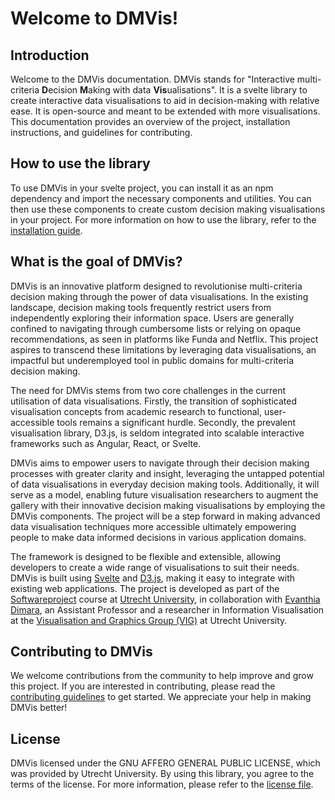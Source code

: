 # Welcome to DMVis!

## Introduction

Welcome to the DMVis documentation. DMVis stands for "Interactive multi-criteria **D**ecision **M**aking with data **Vis**ualisations". It is a svelte library to create interactive data visualisations to aid in decision-making with relative ease. It is open-source and meant to be extended with more visualisations. This documentation provides an overview of the project, installation instructions, and guidelines for contributing.

## How to use the library

To use DMVis in your svelte project, you can install it as an npm dependency and import the necessary components and utilities. You can then use these components to create custom decision making visualisations in your project. For more information on how to use the library, refer to the [installation guide](INSTALLING.md).

## What is the goal of DMVis?

DMVis is an innovative platform designed to revolutionise multi-criteria decision making through the power of data visualisations. In the existing landscape, decision making tools frequently restrict users from independently exploring their information space. Users are generally confined to navigating through cumbersome lists or relying on opaque recommendations, as seen in platforms like Funda and Netflix. This project aspires to transcend these limitations by leveraging data visualisations, an impactful but underemployed tool in public domains for multi-criteria decision making.

The need for DMVis stems from two core challenges in the current utilisation of data visualisations. Firstly, the transition of sophisticated visualisation concepts from academic research to functional, user-accessible tools remains a significant hurdle. Secondly, the prevalent visualisation library, D3.js, is seldom integrated into scalable interactive frameworks such as Angular, React, or Svelte.

DMVis aims to empower users to navigate through their decision making processes with greater clarity and insight, leveraging the untapped potential of data visualisations in everyday decision making tools. Additionally, it will serve as a model, enabling future visualisation researchers to augment the gallery with their innovative decision making visualisations by employing the DMVis components. The project will be a step forward in making advanced data visualisation techniques more accessible ultimately empowering people to make data informed decisions in various application domains.

The framework is designed to be flexible and extensible, allowing developers to create a wide range of visualisations to suit their needs. DMVis is built using [Svelte](https://svelte.dev/) and [D3.js](https://d3js.org/), making it easy to integrate with existing web applications. The project is developed as part of the [Softwareproject](https://softwareprojecten.sites.uu.nl/) course at [Utrecht University](https://www.uu.nl/), in collaboration with [Evanthia Dimara](https://www.uu.nl/staff/EDimara/0), an Assistant Professor and a researcher in Information Visualisation at the [Visualisation and Graphics Group (VIG)](https://www.uu.nl/en/research/interaction/visualization-and-graphics/people) at Utrecht University.

## Contributing to DMVis

We welcome contributions from the community to help improve and grow this project. If you are interested in contributing, please read the [contributing guidelines](CONTRIBUTING.md) to get started. We appreciate your help in making DMVis better!

## License

DMVis licensed under the GNU AFFERO GENERAL PUBLIC LICENSE, which was provided by Utrecht University. By using this library, you agree to the terms of the license. For more information, please refer to the [license file](LICENSE).
